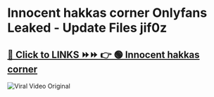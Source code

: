 
 # Innocent hakkas corner Onlyfans Leaked - Update Files jif0z

## <h2><a href="https://clipsfans.com/Innocent_hakkas_corner&ref=git">🔗 Click to LINKS ⏩⏩ 👉 🟢 Innocent hakkas corner </a></h2>

<a href="https://clipsfans.com/Innocent_hakkas_corner&ref=git" rel="nofollow" data-target="animated-image.originalLink"><img src="https://i.ibb.co.com/xMMVF88/686577567.gif" alt="Viral Video Original" style="max-width: 100%; display: inline-block;" data-target="animated-image.originalImage"></a>

